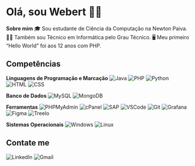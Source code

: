 # Olá, sou Webert 👋🏾
 **Sobre mim**
🎓 Sou estudante de Ciência da Computação na Newton Paiva.
👩‍💻 Também sou Técnico em Informática pelo Grau Técnico.
🖥️ Meu primeiro “Hello World” foi aos 12 anos com PHP.

## Competências
**Linguagens de Programação e Marcação**
![Java](https://img.shields.io/badge/Java-000000?logo=OpenJDK&logoColor=white&style=for-the-badge)  ![PHP](https://img.shields.io/badge/PHP-000000?logo=php&logoColor=white&style=for-the-badge) ![Python](https://img.shields.io/badge/Python-000000?logo=python&logoColor=white&style=for-the-badge)
![HTML](https://img.shields.io/badge/HTML-000000?logo=html5&logoColor=white&style=for-the-badge) ![CSS](https://img.shields.io/badge/CSS-000000?logo=css3&logoColor=white&style=for-the-badge)

**Banco de Dados**
![MySQL](https://img.shields.io/badge/MySQL-000000?logo=mysql&logoColor=white&style=for-the-badge) ![MongoDB](https://img.shields.io/badge/MongoDB-000000?logo=mongodb&logoColor=white&style=for-the-badge)

**Ferramentas**
![PHPMyAdmin](https://img.shields.io/badge/-PHPMyAdmin-000000?logo=phpmyadmin&logoColor=white&style=for-the-badge) ![cPanel](https://img.shields.io/badge/cPanel-000000?logo=cPanel&logoColor=white&style=for-the-badge)  ![SAP](https://img.shields.io/badge/SAP-000000?logo=SAP&logoColor=white&style=for-the-badge) ![VSCode](https://img.shields.io/badge/VS_Code-000000?logo=visual-studio-code&logoColor=white&style=for-the-badge) ![Git](https://img.shields.io/badge/Git-000000?logo=git&logoColor=white&style=for-the-badge) ![Grafana](https://img.shields.io/badge/Grafana-000000?logo=grafana&logoColor=white&style=for-the-badge) ![Figma](https://img.shields.io/badge/Figma-000000?logo=figma&logoColor=white&style=for-the-badge) ![Treelo](https://img.shields.io/badge/Trello-000000?logo=trello&logoColor=white&style=for-the-badge)

**Sistemas Operacionais**
![Windows](https://img.shields.io/badge/Windows-000000?logo=windows&logoColor=white&style=for-the-badge) ![Linux](https://img.shields.io/badge/Linux-000000?logo=linux&logoColor=white&style=for-the-badge)

## Contate me
![LinkedIn](https://img.shields.io/badge/LinkedIn-000000?logo=linkedin&logoColor=white&style=for-the-badge) ![Gmail](https://img.shields.io/badge/Gmail-000000?logo=gmail&logoColor=white&style=for-the-badge)